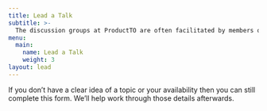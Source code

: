 ```yaml
---
title: Lead a Talk
subtitle: >-
  The discussion groups at ProductTO are often facilitated by members of the ProductTO community. If you are interested in leading one of these groups then complete the form below.
menu:
  main:
    name: Lead a Talk
    weight: 3
layout: lead
---
```


If you don’t have a clear idea of a topic or your availability then you can still complete this form. We’ll help work through those details afterwards.

